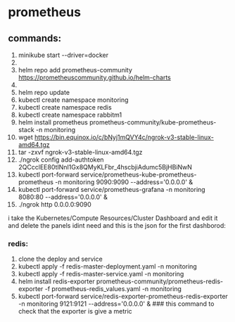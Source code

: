 # prometheus
## commands:
1. minikube start --driver=docker
2. 
3. helm repo add prometheus-community https://prometheuscommunity.github.io/helm-charts
4. 
5. helm repo update
6. kubectl create namespace monitoring
7. kubectl create namespace redis
8. kubectl create namespace rabbitm1
9. helm install prometheus prometheus-community/kube-prometheus-stack -n monitoring
10. wget https://bin.equinox.io/c/bNyj1mQVY4c/ngrok-v3-stable-linux-amd64.tgz 
11. tar -zxvf ngrok-v3-stable-linux-amd64.tgz 
12. ./ngrok config add-authtoken 2QCcclEE80tINnI1Gx8QMyKLFbr_4hscbjiAdumc5BjHBiNwN
13. kubectl port-forward service/prometheus-kube-prometheus-prometheus -n monitoring 9090:9090 --address='0.0.0.0' &
14. kubectl port-forward service/prometheus-grafana -n monitoring 8080:80 --address='0.0.0.0' &
15. ./ngrok http 0.0.0.0:9090

i take the Kubernetes/Compute Resources/Cluster Dashboard and edit it and delete the panels idint need and this is the json for the first dashborod:

### redis:
1. clone the deploy and service
2. kubectl apply -f redis-master-deployment.yaml -n monitoring
3. kubectl apply -f redis-master-service.yaml -n monitoring
4. helm install redis-exporter prometheus-community/prometheus-redis-exporter -f prometheus-redis_values.yaml -n monitoring
5. kubectl port-forward service/redis-exporter-prometheus-redis-exporter -n monitoring 9121:9121 --address='0.0.0.0' &  ### this command to check that the exporter is give a metric

